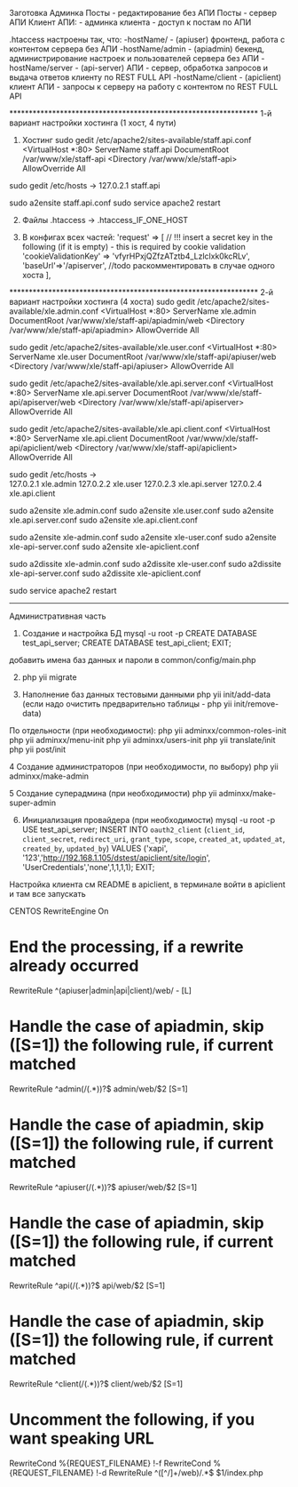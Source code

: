 Заготовка
Админка
Посты - редактирование без АПИ
Посты - сервер АПИ
Клиент АПИ:
    - админка клиента
    - доступ к постам по АПИ


.htaccess настроены так, что:
-hostName/ - (apiuser) фронтенд, работа с контентом сервера без АПИ
-hostName/admin - (apiadmin) бекенд, администрирование настроек и пользователей сервера без АПИ
-hostName/server - (api-server) АПИ - сервер, обработка запросов и выдача ответов клиенту по REST FULL API
-hostName/client - (apiclient) клиент АПИ - запросы к серверу на работу с контентом по REST FULL API


**************************************************************** 1-й вариант настройки хостинга (1 хост, 4 пути)
1. Хостинг
sudo gedit /etc/apache2/sites-available/staff.api.conf
<VirtualHost *:80>
    ServerName staff.api
    DocumentRoot /var/www/xle/staff-api
    <Directory /var/www/xle/staff-api>
        AllowOverride All
    </Directory>
</VirtualHost>

sudo gedit /etc/hosts
->   127.0.2.1       staff.api

sudo a2ensite staff.api.conf
sudo service apache2 restart

2. Файлы .htaccess -> .htaccess_IF_ONE_HOST

3. В конфигах всех частей:
        'request' => [
            // !!! insert a secret key in the following (if it is empty) - this is required by cookie validation
            'cookieValidationKey' => 'vfyrHPxjQZfzATztb4_Lzlclxk0kcRLv',
            'baseUrl'=>'/apiserver', //todo раскомментировать в случае одного хоста
        ],


**************************************************************** 2-й вариант настройки хостинга (4 хостa)
sudo gedit /etc/apache2/sites-available/xle.admin.conf
<VirtualHost *:80>
    ServerName xle.admin
    DocumentRoot /var/www/xle/staff-api/apiadmin/web
    <Directory /var/www/xle/staff-api/apiadmin>
        AllowOverride All
    </Directory>
</VirtualHost>

sudo gedit /etc/apache2/sites-available/xle.user.conf
<VirtualHost *:80>
    ServerName xle.user
    DocumentRoot /var/www/xle/staff-api/apiuser/web
    <Directory /var/www/xle/staff-api/apiuser>
        AllowOverride All
    </Directory>
</VirtualHost>

sudo gedit /etc/apache2/sites-available/xle.api.server.conf
<VirtualHost *:80>
    ServerName xle.api.server
    DocumentRoot /var/www/xle/staff-api/apiserver/web
    <Directory /var/www/xle/staff-api/apiserver>
        AllowOverride All
    </Directory>
</VirtualHost>

sudo gedit /etc/apache2/sites-available/xle.api.client.conf
<VirtualHost *:80>
    ServerName xle.api.client
    DocumentRoot /var/www/xle/staff-api/apiclient/web
    <Directory /var/www/xle/staff-api/apiclient>
        AllowOverride All
    </Directory>
</VirtualHost>

sudo gedit /etc/hosts
->  
 127.0.2.1       xle.admin
 127.0.2.2       xle.user
 127.0.2.3       xle.api.server
 127.0.2.4       xle.api.client

sudo a2ensite xle.admin.conf
sudo a2ensite xle.user.conf
sudo a2ensite xle.api.server.conf
sudo a2ensite xle.api.client.conf

sudo a2ensite xle-admin.conf
sudo a2ensite xle-user.conf
sudo a2ensite xle-api-server.conf
sudo a2ensite xle-apiclient.conf

sudo a2dissite xle-admin.conf
sudo a2dissite xle-user.conf
sudo a2dissite xle-api-server.conf
sudo a2dissite xle-apiclient.conf

sudo service apache2 restart
*****************************************************************************************
Административная часть



1. Создание и настройка БД
mysql -u root -p
CREATE DATABASE test_api_server;
CREATE DATABASE test_api_client;
EXIT;

добавить имена баз данных и пароли в common/config/main.php

2. php yii migrate

3. Наполнение баз данных тестовыми данными
   php yii init/add-data
   (если надо очистить предварительно таблицы - php yii init/remove-data)

По отдельности (при необходимости):
   php yii adminxx/common-roles-init
   php yii adminxx/menu-init
   php yii adminxx/users-init
   php yii translate/init
   php yii post/init

4 Создание администраторов (при необходимости, по выбору)
   php yii adminxx/make-admin

5 Создание суперадмина (при необходимости)
   php yii adminxx/make-super-admin

6. Инициализация провайдера (при необходимости)
mysql -u root -p
USE test_api_server;
INSERT INTO `oauth2_client`
(`client_id`, `client_secret`, `redirect_uri`, `grant_type`, `scope`, `created_at`, `updated_at`, `created_by`, `updated_by`)
VALUES ('xapi', '123','http://192.168.1.105/dstest/apiclient/site/login', 'UserCredentials','none',1,1,1,1);
EXIT;
    


Настройка клиента
см README в apiclient, 
в терминале войти в apiclient и там все запускать

CENTOS
RewriteEngine On

# End the processing, if a rewrite already occurred
RewriteRule ^(apiuser|admin|api|client)/web/ - [L]

# Handle the case of apiadmin, skip ([S=1]) the following rule, if current matched
RewriteRule ^admin(/(.*))?$ admin/web/$2 [S=1]

# Handle the case of apiadmin, skip ([S=1]) the following rule, if current matched
RewriteRule ^apiuser(/(.*))?$ apiuser/web/$2 [S=1]

# Handle the case of apiadmin, skip ([S=1]) the following rule, if current matched
RewriteRule ^api(/(.*))?$ api/web/$2 [S=1]

# Handle the case of apiadmin, skip ([S=1]) the following rule, if current matched
RewriteRule ^client(/(.*))?$ client/web/$2 [S=1]

# Uncomment the following, if you want speaking URL
RewriteCond %{REQUEST_FILENAME} !-f
RewriteCond %{REQUEST_FILENAME} !-d
RewriteRule ^([^/]+/web)/.*$ $1/index.php